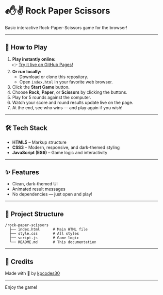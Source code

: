 # ✊✋✌️ Rock Paper Scissors

Basic interactive Rock-Paper-Scissors game for the browser!

---

## 🚀 How to Play

1. **Play instantly online:**  
   👉 [Try it live on GitHub Pages!](https://kpcodes30.github.io/rock-paper-scissors/)
2. **Or run locally:**
   - Download or clone this repository.
   - Open `index.html` in your favorite web browser.
3. Click the **Start Game** button.
4. Choose **Rock**, **Paper**, or **Scissors** by clicking the buttons.
5. Play for 5 rounds against the computer.
6. Watch your score and round results update live on the page.
7. At the end, see who wins — and play again if you wish!

---

## 🛠️ Tech Stack

- **HTML5** – Markup structure
- **CSS3** – Modern, responsive, and dark-themed styling
- **JavaScript (ES6)** – Game logic and interactivity

---

## ✨ Features

- Clean, dark-themed UI
- Animated result messages
- No dependencies — just open and play!


---

## 📂 Project Structure

```
/rock-paper-scissors
  ├── index.html      # Main HTML file
  ├── style.css       # All styles
  ├── script.js       # Game logic
  └── README.md       # This documentation
```

---

## 🙌 Credits

Made with 💚 by [kpcodes30](https://github.com/kpcodes30)

---

Enjoy the game!
